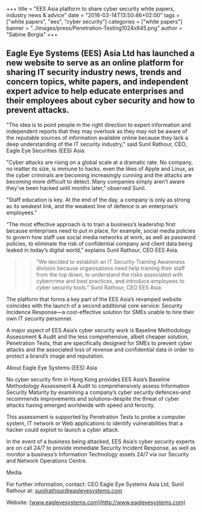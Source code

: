 +++
title = "EES Asia platform to share cyber security white papers, industry news & advice"
date = "2016-03-14T13:50:46+02:00"
tags = ["white papers", "ees", "cyber security"]
categories = ["white papers"]
banner = "../images/press/Penetration-Testing1024x845.png"
author = "Sabine Borgia"
+++

## Eagle Eye Systems (EES) Asia Ltd has launched a new website to serve as an online platform for sharing IT security industry news, trends and concern topics, white papers, and independent expert advice to help educate enterprises and their employees about cyber security and how to prevent attacks.

"The idea is to point people in the right direction to expert information and independent reports that they may overlook as they may not be aware of the reputable sources of information available online because they lack  a deep understanding of the IT security industry," said Sunil Rathour, CEO, Eagle Eye Securities (EES) Asia.

"Cyber attacks are rising on a global scale at a dramatic rate. No company, no matter its size, is immune to hacks, even the likes of Apple and Linux, as the cyber criminals are becoming increasingly cunning and the attacks are becoming more difficult to detect. Many companies simply aren’t aware they’ve been hacked until months later," observed Sunil.

"Staff education is key. At the end of the day, a company is only as strong as its weakest link, and the weakest line of defence is an enterprise’s employees."

“The most effective approach is to train a business’s leadership first because enterprises need to put in place, for example, social media policies to govern how staff use social media networks at work, as well as password policies, to eliminate the risk of confidential company and client data being leaked in today’s digital world,” explains Sunil Rathour, CEO EES Asia.

>> "We decided to establish an IT Security Training Awareness division because organisations need help training their staff from the top down, to understand the risks associated with cybercrime and best practices, and introduce employees to cyber security tools." Sunil Rathour, CEO EES Asia.

The platform that forms a key part of the EES Asia’s revamped website coincides with the launch of a second additional core service: Security Incidence Response—a cost-effective solution for SMEs unable to hire their own IT security personnel.

A major aspect of EES Asia’s cyber security work is Baseline Methodology Assessment & Audit and the less comprehensive, albeit cheaper solution, Penetration Tests, that are specifically designed for SMEs to prevent cyber attacks and the associated loss of revenue and confidential data in order to protect a brand’s image and reputation.

About Eagle Eye Systems (EES) Asia

No cyber security firm in Hong Kong provides EES Asia’s Baseline Methodology Assessment & Audit to comprehensively assess Information Security Maturity by examining a company’s cyber security defences–and recommends improvements and solutions–despite the threat of cyber attacks having emerged worldwide with speed and ferocity.

This assessment is supported by Penetration Tests to probe a computer system, IT network or Web applications to identify vulnerabilities that a hacker could exploit to launch a cyber attack.

In the event of a business being attacked, EES Asia’s cyber security experts are on call 24/7 to provide immediate Security Incident Response, as well as monitor a business’s Information Technology assets 24/7 via our Security and Network Operations Centre.

Media

For further information, contact: CEO Eagle Eye Systems Asia Ltd, Sunil Rathour at: [sunilrathour@eagleyesystems.com](http://www.eagleyesystems.com)

Website: [www.eagleyesystems.com](http://www.eagleyesystems.com)